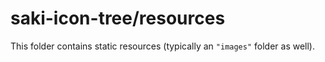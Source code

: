 # saki-icon-tree/resources

This folder contains static resources (typically an `"images"` folder as well).
